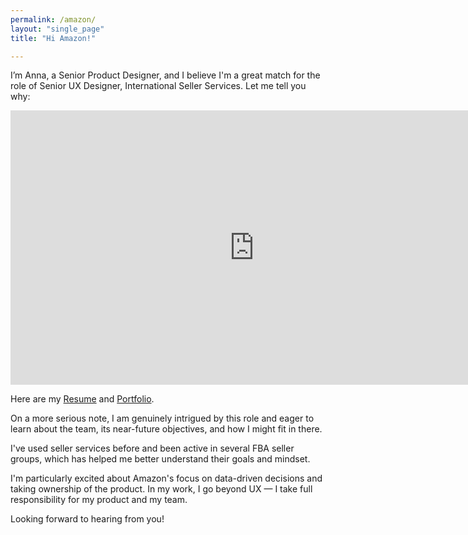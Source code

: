 ```yaml
---
permalink: /amazon/
layout: "single_page"
title: "Hi Amazon!"

---
```

<p class="singlePage_bottom">I’m Anna, a Senior Product Designer, and I believe I'm a great match for the role of Senior UX Designer, International Seller Services. Let me tell you why:</p>

<div class="video-container"><iframe width="780" height="438.75" src="https://www.youtube.com/embed/-JvoeNTOLKY?si=DMcKikqvgPHMa8YT" title="YouTube video player" frameborder="0" allow="accelerometer; autoplay; clipboard-write; encrypted-media; gyroscope; picture-in-picture; web-share" referrerpolicy="strict-origin-when-cross-origin" allowfullscreen></iframe> </div>

<p class="singlePage">Here are my <a href="../assets/uploads/Resume/Resume_Anna_Kozhevnikova_Amazon.pdf" target="_blank">Resume</a> and <a href="../../index.html" target="_blank">Portfolio</a>.</p>
<p class="cover_letter">On a more serious note, I am genuinely intrigued by this role and eager to learn about the team, its near-future objectives, and how I might fit in there.</p>
<p>I've used seller services before and been active in several FBA seller groups, which has helped me better understand their goals and mindset.</p>

<p>I'm particularly excited about Amazon's focus on data-driven decisions and taking ownership of the product. In my work, I go beyond UX — I take full responsibility for my product and my team.</p>

<div class="callout heart">Looking forward to hearing from you!</div>